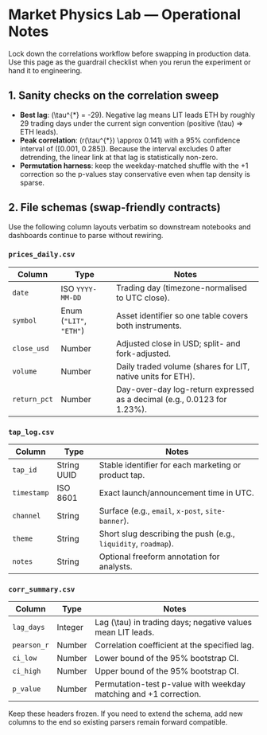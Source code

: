 # Market Physics Lab — Operational Notes

Lock down the correlations workflow before swapping in production data. Use this page as the guardrail checklist when you rerun the experiment or hand it to engineering.

## 1. Sanity checks on the correlation sweep

- **Best lag**: \(\tau^{\*} = -29\). Negative lag means LIT leads ETH by roughly 29 trading days under the current sign convention (positive \(\tau\) ⇒ ETH leads).
- **Peak correlation**: \(r(\tau^{\*}) \approx 0.141\) with a 95% confidence interval of \([0.001, 0.285]\). Because the interval excludes 0 after detrending, the linear link at that lag is statistically non-zero.
- **Permutation harness**: keep the weekday-matched shuffle with the +1 correction so the p-values stay conservative even when tap density is sparse.

## 2. File schemas (swap-friendly contracts)

Use the following column layouts verbatim so downstream notebooks and dashboards continue to parse without rewiring.

### `prices_daily.csv`

| Column | Type | Notes |
| --- | --- | --- |
| `date` | ISO `YYYY-MM-DD` | Trading day (timezone-normalised to UTC close).
| `symbol` | Enum (`"LIT"`, `"ETH"`) | Asset identifier so one table covers both instruments.
| `close_usd` | Number | Adjusted close in USD; split- and fork-adjusted.
| `volume` | Number | Daily traded volume (shares for LIT, native units for ETH).
| `return_pct` | Number | Day-over-day log-return expressed as a decimal (e.g., 0.0123 for 1.23%).

### `tap_log.csv`

| Column | Type | Notes |
| --- | --- | --- |
| `tap_id` | String UUID | Stable identifier for each marketing or product tap.
| `timestamp` | ISO 8601 | Exact launch/announcement time in UTC.
| `channel` | String | Surface (e.g., `email`, `x-post`, `site-banner`).
| `theme` | String | Short slug describing the push (e.g., `liquidity`, `roadmap`).
| `notes` | String | Optional freeform annotation for analysts.

### `corr_summary.csv`

| Column | Type | Notes |
| --- | --- | --- |
| `lag_days` | Integer | Lag \(\tau\) in trading days; negative values mean LIT leads.
| `pearson_r` | Number | Correlation coefficient at the specified lag.
| `ci_low` | Number | Lower bound of the 95% bootstrap CI.
| `ci_high` | Number | Upper bound of the 95% bootstrap CI.
| `p_value` | Number | Permutation-test p-value with weekday matching and +1 correction.

Keep these headers frozen. If you need to extend the schema, add new columns to the end so existing parsers remain forward compatible.
